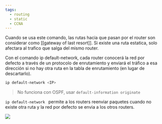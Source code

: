 ```yaml
---
tags:
  - routing
  - static
  - CCNA
---
```


Cuando se usa este comando, las rutas hacia que pasan por el router son considerar como [[gateway of last resort]]. Si existe una ruta estatica, solo afectara al trafico que salga del mismo router. 

Con el comando ip default-network, cada router conocerá la red por defecto a través de un protocolo de enrutamiento y enviará el tráfico a esa dirección si no hay otra ruta en la tabla de enrutamiento (en lugar de descartarlo).

``` bash
ip default-network <IP> 
```

> No funciona con OSPF, usar `default-information originate`

`ip default-network ` permite a los routers reenviar paquetes cuando no existe otra ruta y la red por defecto se envia a los otros routers. 


![](Screenshot%20from%202024-01-29%2015-06-35.png)



